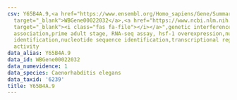 ```yaml
---
csv: Y65B4A.9,<a href="https://www.ensembl.org/Homo_sapiens/Gene/Summary?db=core;g=WBGene00022032"
  target="_blank">WBGene00022032</a>,<a href="https://www.ncbi.nlm.nih.gov/pubmed/30894454"
  target="_blank"><i class="fas fa-file"></i></a>",genetic interference,functional
  association,prime adult stage, RNA-seq assay, hsf-1 overexpression,nucleotide sequence
  identification,nucleotide sequence identification,transcriptional regulation,up-regulates
  activity
data_alias: Y65B4A.9
data_id: WBGene00022032
data_numevidence: 1
data_species: Caenorhabditis elegans
data_taxid: '6239'
title: Y65B4A.9
---
```


